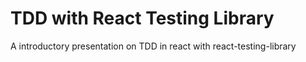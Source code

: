 # TDD with React Testing Library

A introductory presentation on TDD in react with react-testing-library
